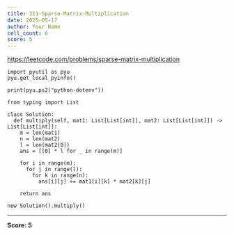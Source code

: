 ```yaml
---
title: 311-Sparse-Matrix-Multiplication
date: 2025-05-17
author: Your Name
cell_count: 6
score: 5
---
```


https://leetcode.com/problems/sparse-matrix-multiplication


```
import pyutil as pyu
pyu.get_local_pyinfo()
```


```
print(pyu.ps2("python-dotenv"))
```


```
from typing import List
```


```
class Solution:
  def multiply(self, mat1: List[List[int]], mat2: List[List[int]]) -> List[List[int]]:
    m = len(mat1)
    n = len(mat2)
    l = len(mat2[0])
    ans = [[0] * l for _ in range(m)]

    for i in range(m):
      for j in range(l):
        for k in range(n):
          ans[i][j] += mat1[i][k] * mat2[k][j]

    return ans
```


```
new Solution().multiply()
```


---
**Score: 5**